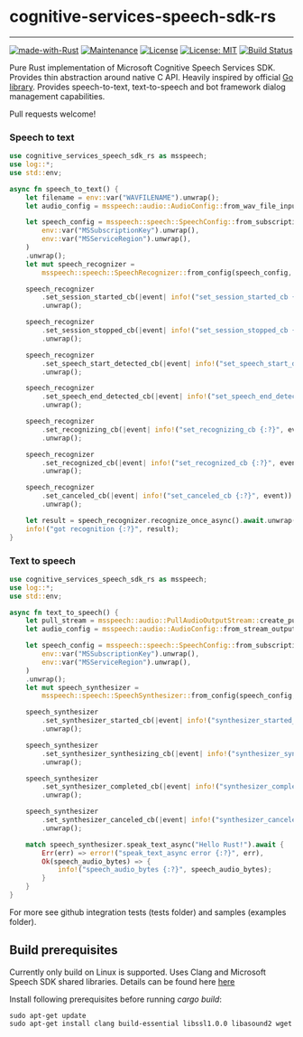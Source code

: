 # cognitive-services-speech-sdk-rs

---
[![made-with-Rust](https://img.shields.io/badge/Made%20with-Rust-1f425f.svg)](https://www.rust-lang.org/)
[![Maintenance](https://img.shields.io/badge/Maintained%3F-yes-green.svg)](../../graphs/commit-activity)
[![License](https://img.shields.io/badge/License-Apache-blue.svg)](LICENSE-APACHE)
[![License: MIT](https://img.shields.io/badge/License-MIT-yellow.svg)](LICENSE-MIT)
[![Build Status](https://www.travis-ci.com/jabber-tools/cognitive-services-speech-sdk-rs.svg?branch=main)](https://www.travis-ci.com/github/jabber-tools/cognitive-services-speech-sdk-rs)

Pure Rust implementation of Microsoft Cognitive Speech Services SDK. Provides thin abstraction around native C API. Heavily inspired by official [Go library](https://github.com/microsoft/cognitive-services-speech-sdk-go). Provides speech-to-text, text-to-speech and bot framework dialog management capabilities. 

Pull requests welcome!

### Speech to text 
```rust
use cognitive_services_speech_sdk_rs as msspeech;
use log::*;
use std::env;

async fn speech_to_text() {
    let filename = env::var("WAVFILENAME").unwrap();
    let audio_config = msspeech::audio::AudioConfig::from_wav_file_input(&filename).unwrap();

    let speech_config = msspeech::speech::SpeechConfig::from_subscription(
        env::var("MSSubscriptionKey").unwrap(),
        env::var("MSServiceRegion").unwrap(),
    )
    .unwrap();
    let mut speech_recognizer =
        msspeech::speech::SpeechRecognizer::from_config(speech_config, audio_config).unwrap();

    speech_recognizer
        .set_session_started_cb(|event| info!("set_session_started_cb {:?}", event))
        .unwrap();

    speech_recognizer
        .set_session_stopped_cb(|event| info!("set_session_stopped_cb {:?}", event))
        .unwrap();

    speech_recognizer
        .set_speech_start_detected_cb(|event| info!("set_speech_start_detected_cb {:?}", event))
        .unwrap();

    speech_recognizer
        .set_speech_end_detected_cb(|event| info!("set_speech_end_detected_cb {:?}", event))
        .unwrap();

    speech_recognizer
        .set_recognizing_cb(|event| info!("set_recognizing_cb {:?}", event.result.text))
        .unwrap();

    speech_recognizer
        .set_recognized_cb(|event| info!("set_recognized_cb {:?}", event))
        .unwrap();

    speech_recognizer
        .set_canceled_cb(|event| info!("set_canceled_cb {:?}", event))
        .unwrap();

    let result = speech_recognizer.recognize_once_async().await.unwrap();
    info!("got recognition {:?}", result);
}
```

### Text to speech
```rust
use cognitive_services_speech_sdk_rs as msspeech;
use log::*;
use std::env;

async fn text_to_speech() {
    let pull_stream = msspeech::audio::PullAudioOutputStream::create_pull_stream().unwrap();
    let audio_config = msspeech::audio::AudioConfig::from_stream_output(&pull_stream).unwrap();

    let speech_config = msspeech::speech::SpeechConfig::from_subscription(
        env::var("MSSubscriptionKey").unwrap(),
        env::var("MSServiceRegion").unwrap(),
    )
    .unwrap();
    let mut speech_synthesizer =
        msspeech::speech::SpeechSynthesizer::from_config(speech_config, audio_config).unwrap();

    speech_synthesizer
        .set_synthesizer_started_cb(|event| info!("synthesizer_started_cb {:?}", event))
        .unwrap();

    speech_synthesizer
        .set_synthesizer_synthesizing_cb(|event| info!("synthesizer_synthesizing_cb {:?}", event))
        .unwrap();

    speech_synthesizer
        .set_synthesizer_completed_cb(|event| info!("synthesizer_completed_cb {:?}", event))
        .unwrap();

    speech_synthesizer
        .set_synthesizer_canceled_cb(|event| info!("synthesizer_canceled_cb {:?}", event))
        .unwrap();

    match speech_synthesizer.speak_text_async("Hello Rust!").await {
        Err(err) => error!("speak_text_async error {:?}", err),
        Ok(speech_audio_bytes) => {
            info!("speech_audio_bytes {:?}", speech_audio_bytes);
        }
    }
}
```

For more see github integration tests (tests folder) and samples (examples folder).

## Build prerequisites

Currently only build on Linux is supported. Uses Clang and Microsoft Speech SDK shared libraries. Details can be found here [here](https://docs.microsoft.com/en-us/azure/cognitive-services/speech-service/quickstarts/setup-platform?tabs=dotnet%2Cwindows%2Cjre%2Cbrowser&pivots=programming-language-go)

Install following prerequisites before running *cargo build*:

```
sudo apt-get update 
sudo apt-get install clang build-essential libssl1.0.0 libasound2 wget
```